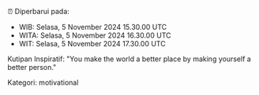 ⏰ Diperbarui pada:
- WIB: Selasa, 5 November 2024 15.30.00 UTC
- WITA: Selasa, 5 November 2024 16.30.00 UTC
- WIT: Selasa, 5 November 2024 17.30.00 UTC

Kutipan Inspiratif:
"You make the world a better place by making yourself a better person."


Kategori: motivational

